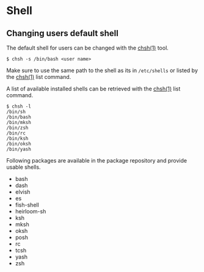 # Shell

## Changing users default shell

The default shell for users can be changed with the
[chsh(1)](https://man.voidlinux.org/chsh.1) tool.

```
$ chsh -s /bin/bash <user name>
```

Make sure to use the same path to the shell as its in `/etc/shells` or listed by
the [chsh(1)](https://man.voidlinux.org/chsh.1) list command.

A list of available installed shells can be retrieved with the
[chsh(1)](https://man.voidlinux.org/chsh.1) list command.

```
$ chsh -l
/bin/sh
/bin/bash
/bin/mksh
/bin/zsh
/bin/rc
/bin/ksh
/bin/oksh
/bin/yash
```

Following packages are available in the package repository and provide usable
shells.

- bash
- dash
- elvish
- es
- fish-shell
- heirloom-sh
- ksh
- mksh
- oksh
- posh
- rc
- tcsh
- yash
- zsh

